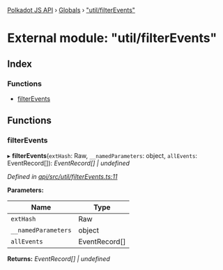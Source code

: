 [Polkadot JS API](../README.md) › [Globals](../globals.md) › ["util/filterEvents"](_util_filterevents_.md)

# External module: "util/filterEvents"

## Index

### Functions

* [filterEvents](_util_filterevents_.md#filterevents)

## Functions

###  filterEvents

▸ **filterEvents**(`extHash`: Raw, `__namedParameters`: object, `allEvents`: EventRecord[]): *EventRecord[] | undefined*

*Defined in [api/src/util/filterEvents.ts:11](https://github.com/polkadot-js/api/blob/204cf6769d/packages/api/src/util/filterEvents.ts#L11)*

**Parameters:**

Name | Type |
------ | ------ |
`extHash` | Raw |
`__namedParameters` | object |
`allEvents` | EventRecord[] |

**Returns:** *EventRecord[] | undefined*
